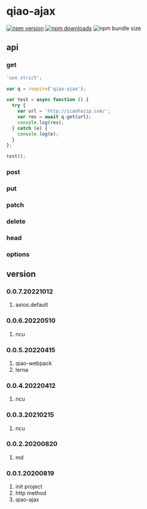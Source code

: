 # qiao-ajax

[![npm version](https://img.shields.io/npm/v/qiao-ajax.svg?style=flat-square)](https://www.npmjs.org/package/qiao-ajax)
[![npm downloads](https://img.shields.io/npm/dm/qiao-ajax.svg?style=flat-square)](https://npm-stat.com/charts.html?package=qiao-ajax)
![npm bundle size](https://img.shields.io/bundlephobia/minzip/qiao-ajax)

## api

### get

```javascript
'use strict';

var q = require('qiao-ajax');

var test = async function () {
  try {
    var url = 'http://icanhazip.com/';
    var res = await q.get(url);
    console.log(res);
  } catch (e) {
    console.log(e);
  }
};

test();
```

### post

### put

### patch

### delete

### head

### options

## version

### 0.0.7.20221012

1. axios.default

### 0.0.6.20220510

1. ncu

### 0.0.5.20220415

1. qiao-webpack
2. lerna

### 0.0.4.20220412

1. ncu

### 0.0.3.20210215

1. ncu

### 0.0.2.20200820

1. md

### 0.0.1.20200819

1. init project
2. http method
3. qiao-ajax

